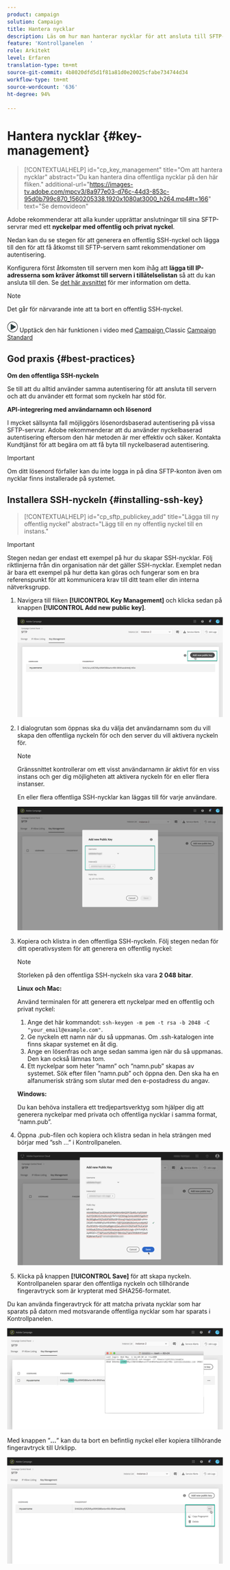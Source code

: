 ```yaml
---
product: campaign
solution: Campaign
title: Hantera nycklar
description: Läs om hur man hanterar nycklar för att ansluta till SFTP-servrar
feature: 'Kontrollpanelen  '
role: Arkitekt
level: Erfaren
translation-type: tm+mt
source-git-commit: 4b8020dfd5d1f81a81d0e20025cfabe734744d34
workflow-type: tm+mt
source-wordcount: '636'
ht-degree: 94%

---
```



# Hantera nycklar {#key-management}

>[!CONTEXTUALHELP]
>id="cp_key_management"
>title="Om att hantera nycklar"
>abstract="Du kan hantera dina offentliga nycklar på den här fliken."
>additional-url="https://images-tv.adobe.com/mpcv3/8a977e03-d76c-44d3-853c-95d0b799c870_1560205338.1920x1080at3000_h264.mp4#t=166" text="Se demovideon"

Adobe rekommenderar att alla kunder upprättar anslutningar till sina SFTP-servrar med ett **nyckelpar med offentlig och privat nyckel**.

Nedan kan du se stegen för att generera en offentlig SSH-nyckel och lägga till den för att få åtkomst till SFTP-servern samt rekommendationer om autentisering.

Konfigurera först åtkomsten till servern men kom ihåg att **lägga till IP-adresserna som kräver åtkomst till servern i tillåtelselistan** så att du kan ansluta till den. Se [det här avsnittet](../../instances-settings/using/ip-allow-listing-instance-access.md) för mer information om detta.

>[!NOTE]
>
>Det går för närvarande inte att ta bort en offentlig SSH-nyckel.

![](assets/do-not-localize/how-to-video.png) Upptäck den här funktionen i video med  [Campaign ](https://experienceleague.adobe.com/docs/campaign-classic-learn/control-panel/sftp-management/generate-ssh-key.html?lang=en#sftp-management) Classic  [Campaign Standard](https://experienceleague.adobe.com/docs/campaign-standard-learn/control-panel/sftp-management/generate-ssh-key.html?lang=en#sftp-management)

## God praxis {#best-practices}

**Om den offentliga SSH-nyckeln**

Se till att du alltid använder samma autentisering för att ansluta till servern och att du använder ett format som nyckeln har stöd för.

**API-integrering med användarnamn och lösenord**

I mycket sällsynta fall möjliggörs lösenordsbaserad autentisering på vissa SFTP-servrar. Adobe rekommenderar att du använder nyckelbaserad autentisering eftersom den här metoden är mer effektiv och säker. Kontakta Kundtjänst för att begära om att få byta till nyckelbaserad autentisering.

>[!IMPORTANT]
>
>Om ditt lösenord förfaller kan du inte logga in på dina SFTP-konton även om nycklar finns installerade på systemet.

## Installera SSH-nyckeln {#installing-ssh-key}

>[!CONTEXTUALHELP]
>id="cp_sftp_publickey_add"
>title="Lägga till ny offentlig nyckel"
>abstract="Lägg till en ny offentlig nyckel till en instans."

>[!IMPORTANT]
>
>Stegen nedan ger endast ett exempel på hur du skapar SSH-nycklar. Följ riktlinjerna från din organisation när det gäller SSH-nycklar. Exemplet nedan är bara ett exempel på hur detta kan göras och fungerar som en bra referenspunkt för att kommunicera krav till ditt team eller din interna nätverksgrupp.

1. Navigera till fliken **[!UICONTROL Key Management]** och klicka sedan på knappen **[!UICONTROL Add new public key]**.

   ![](assets/key0.png)

1. I dialogrutan som öppnas ska du välja det användarnamn som du vill skapa den offentliga nyckeln för och den server du vill aktivera nyckeln för.

   >[!NOTE]
   >
   >Gränssnittet kontrollerar om ett visst användarnamn är aktivt för en viss instans och ger dig möjligheten att aktivera nyckeln för en eller flera instanser.
   >
   >En eller flera offentliga SSH-nycklar kan läggas till för varje användare.

   ![](assets/key1.png)

1. Kopiera och klistra in den offentliga SSH-nyckeln. Följ stegen nedan för ditt operativsystem för att generera en offentlig nyckel:

   >[!NOTE]
   >
   >Storleken på den offentliga SSH-nyckeln ska vara **2 048 bitar**.

   **Linux och Mac:**

   Använd terminalen för att generera ett nyckelpar med en offentlig och privat nyckel:
   1. Ange det här kommandot: `ssh-keygen -m pem -t rsa -b 2048 -C "your_email@example.com"`.
   1. Ge nyckeln ett namn när du så uppmanas. Om .ssh-katalogen inte finns skapar systemet en åt dig.
   1. Ange en lösenfras och ange sedan samma igen när du så uppmanas. Den kan också lämnas tom.
   1. Ett nyckelpar som heter ”namn” och ”namn.pub” skapas av systemet. Sök efter filen ”namn.pub” och öppna den. Den ska ha en alfanumerisk sträng som slutar med den e-postadress du angav.

   **Windows:**

   Du kan behöva installera ett tredjepartsverktyg som hjälper dig att generera nyckelpar med privata och offentliga nycklar i samma format, ”namn.pub”.

1. Öppna .pub-filen och kopiera och klistra sedan in hela strängen med börjar med ”ssh …” i Kontrollpanelen.

   ![](assets/publickey.png)

1. Klicka på knappen **[!UICONTROL Save]** för att skapa nyckeln. Kontrollpanelen sparar den offentliga nyckeln och tillhörande fingeravtryck som är krypterat med SHA256-formatet.

Du kan använda fingeravtryck för att matcha privata nycklar som har sparats på datorn med motsvarande offentliga nycklar som har sparats i Kontrollpanelen.

![](assets/fingerprint_compare.png)

Med knappen ”**…**” kan du ta bort en befintlig nyckel eller kopiera tillhörande fingeravtryck till Urklipp.

![](assets/key_options.png)
